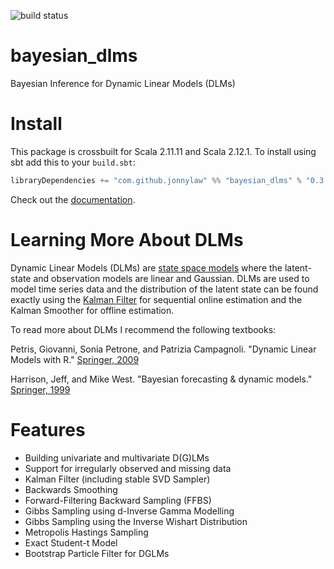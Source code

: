 ![build status](https://travis-ci.org/jonnylaw/bayesian_dlms.svg?branch=master)

# bayesian_dlms
Bayesian Inference for Dynamic Linear Models (DLMs)

# Install

This package is crossbuilt for Scala 2.11.11 and Scala 2.12.1. To install using sbt add this to your `build.sbt`:

```scala
libraryDependencies += "com.github.jonnylaw" %% "bayesian_dlms" % "0.3.3"
```

Check out the [documentation](https://jonnylaw.github.io/bayesian_dlms/).

# Learning More About DLMs

Dynamic Linear Models (DLMs) are [state space models](https://en.wikipedia.org/wiki/State-space_representation) where the latent-state and observation models are linear and Gaussian. DLMs are used to model time series data and the distribution of the latent state can be found exactly using the [Kalman Filter](https://en.wikipedia.org/wiki/Kalman_filter) for sequential online estimation and the Kalman Smoother for offline estimation.

To read more about DLMs I recommend the following textbooks:

Petris, Giovanni, Sonia Petrone, and Patrizia Campagnoli. "Dynamic Linear Models with R." [Springer, 2009](http://www.springer.com/gb/book/9780387772370)

Harrison, Jeff, and Mike West. "Bayesian forecasting & dynamic models." [Springer, 1999](http://www.springer.com/gb/book/9780387947259)

# Features  

* Building univariate and multivariate D(G)LMs
* Support for irregularly observed and missing data
* Kalman Filter (including stable SVD Sampler)
* Backwards Smoothing
* Forward-Filtering Backward Sampling (FFBS)
* Gibbs Sampling using d-Inverse Gamma Modelling
* Gibbs Sampling using the Inverse Wishart Distribution
* Metropolis Hastings Sampling
* Exact Student-t Model
* Bootstrap Particle Filter for DGLMs
